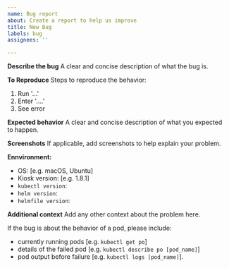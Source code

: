 ```yaml
---
name: Bug report
about: Create a report to help us improve
title: New Bug
labels: bug
assignees: ''

---
```


**Describe the bug**
A clear and concise description of what the bug is.

**To Reproduce**
Steps to reproduce the behavior:

1. Run '...'
2. Enter '....'
3. See error

**Expected behavior**
A clear and concise description of what you expected to happen.

**Screenshots**
If applicable, add screenshots to help explain your problem.

**Ennvironment:**

- OS: [e.g. macOS, Ubuntu]
- Kiosk version: [e.g. 1.8.1]
- `kubectl version`:
- `helm version`:
- `helmfile version`:

**Additional context**
Add any other context about the problem here.

If the bug is about the behavior of a pod, please include:

- currently running pods [e.g. `kubectl get po`]
- details of the failed pod [e.g. `kubectl describe po [pod_name]`]
- pod output before failure [e.g. `kubectl logs [pod_name]`].
